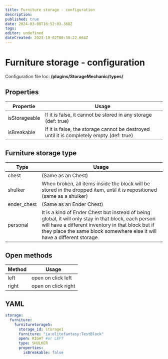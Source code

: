 ```yaml
---
title: Furniture storage - configuration
description: 
published: true
date: 2024-03-08T16:52:03.368Z
tags: 
editor: undefined
dateCreated: 2023-10-02T00:30:22.664Z
---
```


# Furniture storage - configuration

Configuration file loc: **/plugins/StorageMechanic/types/**

## Properties

| **Propertie** | **Usage** |
| --- | --- |
| isStorageable | If it is false, it cannot be stored in any storage (def: true) |
| isBreakable | If it is false, the storage cannot be destroyed until it is completely empty (def: true) |

## Furniture storage type

| Type | **Usage** |
| --- | --- |
| chest | (Same as an Chest) |
| shulker | When broken, all items inside the block will be stored in the dropped item, until it is **r**epositioned (same as a shulker) |
| ender\_chest | (Same as an Ender Chest) |
| personal | It is a kind of Ender Chest but instead of being global, it will only stay in that block, each person will have a different inventory in that block but if they place the same block somewhere else it will have a different storage |

## Open methods

| **Method** | **Usage** |
| --- | --- |
| left | open on click left |
| right | open on click right |

## YAML

```yml
storage:
  furniture:
    furnituretorage5:
      storage_id: storage1
      furniture: "ia:elitefantasy:TestBlock"
      open: RIGHT #or LEFT
      type: SHULKER
      properties:
        isBreakable: false
```
